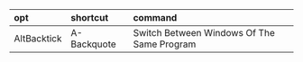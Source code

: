 |opt|shortcut|command|
|:-|:-|:-|
|AltBacktick|A-Backquote|Switch Between Windows Of The Same Program|